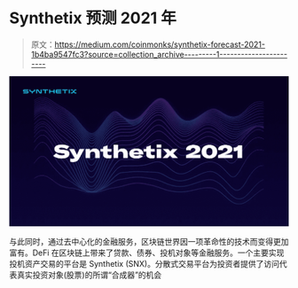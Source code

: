# Synthetix 预测 2021 年

> 原文：<https://medium.com/coinmonks/synthetix-forecast-2021-1b4ba9547fc3?source=collection_archive---------1----------------------->

![](img/34dc8cfb9a69ed89a36eb4cc081da144.png)

与此同时，通过去中心化的金融服务，区块链世界因一项革命性的技术而变得更加富有。DeFi 在区块链上带来了贷款、债券、投机对象等金融服务。一个主要实现投机资产交易的平台是 Synthetix (SNX)。分散式交易平台为投资者提供了访问代表真实投资对象(股票)的所谓“合成器”的机会